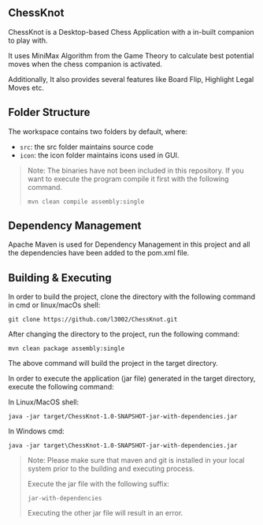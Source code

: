 ## ChessKnot

ChessKnot is a Desktop-based Chess Application with a in-built companion to play with.

It uses MiniMax Algorithm from the Game Theory to calculate best potential moves when the chess companion is activated.

Additionally, It also provides several features like Board Flip, 
Highlight Legal Moves etc.

## Folder Structure

The workspace contains two folders by default, where:

- `src`: the src folder maintains source code
- `icon`: the icon folder maintains icons used in GUI.

>Note: The binaries have not been included in this repository. If you want to execute the program compile it first with the following command.
>
>`mvn clean compile assembly:single`

## Dependency Management

Apache Maven is used for Dependency Management in this project and all the dependencies have been added to the pom.xml file.

## Building & Executing

In order to build the project, clone the directory with the following command in cmd or linux/macOs shell:

`git clone https://github.com/l3002/ChessKnot.git`

After changing the directory to the project, run the following command:

`mvn clean package assembly:single`

The above command will build the project in the target directory.

In order to execute the application (jar file) generated in the target directory, execute the following command:

In Linux/MacOS shell:

`java -jar target/ChessKnot-1.0-SNAPSHOT-jar-with-dependencies.jar`

In Windows cmd:

`java -jar target\ChessKnot-1.0-SNAPSHOT-jar-with-dependencies.jar`

>Note: Please make sure that maven and git is installed in your local system prior to the building and executing process.
>
>Execute the jar file with the following suffix:
>
>`jar-with-dependencies`
>
>Executing the other jar file will result in an error.
